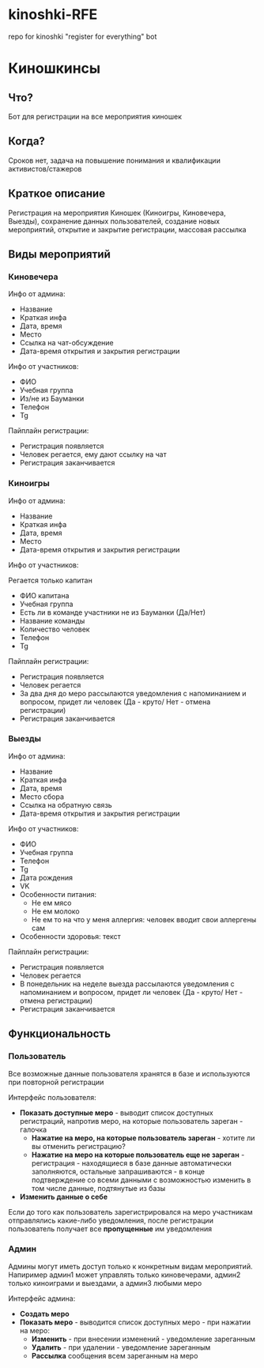 # kinoshki-RFE
repo for kinoshki "register for everything" bot

# Киношкинсы

## Что?

Бот для регистрации на все мероприятия киношек

## Когда?

Сроков нет, задача на повышение понимания и квалификации активистов/стажеров

## Краткое описание

Регистрация на мероприятия Киношек (Киноигры, Киновечера, Выезды), сохранение данных пользователей, создание новых мероприятий, открытие и закрытие регистрации, массовая рассылка

## Виды мероприятий

### Киновечера

Инфо от админа:

- Название
- Краткая инфа
- Дата, время
- Место
- Ссылка на чат-обсуждение
- Дата-время открытия и закрытия регистрации

Инфо от участников:

- ФИО
- Учебная группа
- Из/не из Бауманки
- Телефон
- Tg

Пайплайн регистрации:

- Регистрация появляется
- Человек регается, ему дают ссылку на чат
- Регистрация заканчивается

### Киноигры

Инфо от админа:

- Название
- Краткая инфа
- Дата, время
- Место
- Дата-время открытия и закрытия регистрации

Инфо от участников:

Регается только капитан

- ФИО капитана
- Учебная группа
- Есть ли в команде участники не из Бауманки (Да/Нет)
- Название команды
- Количество человек
- Телефон
- Tg

Пайплайн регистрации:

- Регистрация появляется
- Человек регается
- За два дня до меро рассылаются уведомления с напоминанием и вопросом, придет ли человек (Да - круто/ Нет - отмена регистрации)
- Регистрация заканчивается

### Выезды

Инфо от админа:

- Название
- Краткая инфа
- Дата, время
- Место сбора
- Ссылка на обратную связь
- Дата-время открытия и закрытия регистрации

Инфо от участников:

- ФИО
- Учебная группа
- Телефон
- Tg
- Дата рождения
- VK
- Особенности питания:
    - Не ем мясо
    - Не ем молоко
    - Не ем то на что у меня аллергия: человек вводит свои аллергены сам
- Особенности здоровья: текст

Пайплайн регистрации:

- Регистрация появляется
- Человек регается
- В понедельник на неделе выезда рассылаются уведомления с напоминанием и вопросом, придет ли человек (Да - круто/ Нет - отмена регистрации)
- Регистрация заканчивается

## Функциональность

### Пользователь

Все возможные данные пользователя хранятся в базе и используются при повторной регистрации

Интерфейс пользователя:
- **Показать доступные меро** - выводит список доступных регистраций, напротив меро, на которые пользователь зареган - галочка
    - **Нажатие на меро, на которые пользователь зареган** - хотите ли вы отменить регистрацию?
    - **Нажатие на меро на которые пользователь еще не зареган** - регистрация - находящиеся в базе данные автоматически заполняются, остальные запрашиваются - в конце подтверждение со всеми данными с возможностью изменить в том числе данные, подтянутые из базы
- **Изменить данные о себе**

Если до того как пользователь зарегистрировался на меро участникам отправлялись какие-либо уведомления, после регистрации пользователь получает все **пропущенные** им уведомления

### Админ

Админы могут иметь доступ только к конкретным видам мероприятий. Напиример админ1 может управлять только киновечерами, админ2 только киноиграми и выездами, а админ3 любыми меро 

Интерфейс админа:
- **Создать меро**
- **Показать меро** - выводится список доступных меро - при нажатии на меро:
    - **Изменить** - при внесении изменений - уведомление зареганным
    - **Удалить** - при удалении - уведомление зареганным
    - **Рассылка** сообщения всем зареганным на меро
